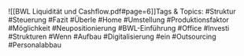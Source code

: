 
![[BWL Liquidität und Cashflow.pdf#page=6]]Tags & Topics:
   #Struktur
   #Steuerung
   #Fazit
   #Überle
   #Home
   #Umstellung
   #Produktionsfaktor
   #Möglichkeit
   #Neupositionierung
   #BWL-Einführung
   #Office
   #Investi
   #Strukturen
   #Wenn
   #Aufbau
   #Digitalisierung
   #ein
   #Outsourcing
   #Personalabbau